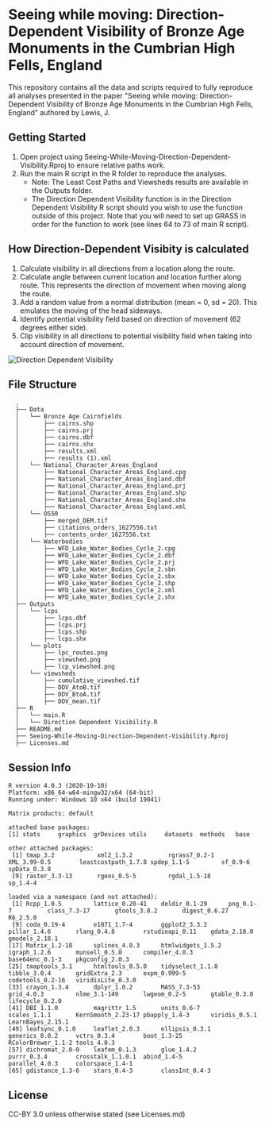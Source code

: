 # Seeing while moving: Direction-Dependent Visibility of Bronze Age Monuments in the Cumbrian High Fells, England

This repository contains all the data and scripts required to fully reproduce all analyses presented in the paper "Seeing while moving: Direction-Dependent Visibility of Bronze Age Monuments in the Cumbrian High Fells, England" authored by Lewis, J. 


Getting Started
---------------

1. Open project using Seeing-While-Moving-Direction-Dependent-Visibility.Rproj to ensure relative paths work.
2. Run the main R script in the R folder to reproduce the analyses. 
    + Note: The Least Cost Paths and Viewsheds results are available in the Outputs folder. 
    + The Direction Dependent Visibility function is in the Direction Dependent Visibility R script should you wish to use the function outside of this project. Note that you will need to set up GRASS in order for the function to work (see lines 64 to 73 of main R script).
    
How Direction-Dependent Visibity is calculated
---------------

1. Calculate visibility in all directions from a location along the route.
2. Calculate angle between current location and location further along route. This represents the direction of movement when moving along the route.
3. Add a random value from a normal distribution (mean = 0, sd = 20). This emulates the moving of the head sideways. 
4. Identify potential visibility field based on direction of movement (62 degrees either side).
5. Clip visibility in all directions to potential visibility field when taking into account direction of movement.

![Direction Dependent Visibility](https://i.imgur.com/r5grlGg.gif)

File Structure
---------------

```
  .
  ├── Data
  │   └── Bronze Age Cairnfields
  │       ├── cairns.shp
  │       ├── cairns.prj
  │       ├── cairns.dbf
  │       ├── cairns.shx
  │       ├── results.xml
  │       ├── results (1).xml
  │   └── National_Character_Areas_England
  │       ├── National_Character_Areas_England.cpg
  │       ├── National_Character_Areas_England.dbf
  │       ├── National_Character_Areas_England.prj
  │       ├── National_Character_Areas_England.shp
  │       ├── National_Character_Areas_England.shx
  │       ├── National_Character_Areas_England.xml
  │   └── OS50
  │       ├── merged_DEM.tif
  │       ├── citations_orders_1627556.txt
  │       ├── contents_order_1627556.txt
  │   └── Waterbodies
  │       ├── WFD_Lake_Water_Bodies_Cycle_2.cpg
  │       ├── WFD_Lake_Water_Bodies_Cycle_2.dbf
  │       ├── WFD_Lake_Water_Bodies_Cycle_2.prj
  │       ├── WFD_Lake_Water_Bodies_Cycle_2.sbn
  │       ├── WFD_Lake_Water_Bodies_Cycle_2.sbx
  │       ├── WFD_Lake_Water_Bodies_Cycle_2.shp
  │       ├── WFD_Lake_Water_Bodies_Cycle_2.xml
  │       ├── WFD_Lake_Water_Bodies_Cycle_2.shx
  ├── Outputs
  │   └── lcps
  │       ├── lcps.dbf
  │       ├── lcps.prj
  │       ├── lcps.shp
  │       ├── lcps.shx
  │   └── plots
  │       ├── lpc_routes.png
  │       ├── viewshed.png
  │       ├── lcp_viewshed.png
  │   └── viewsheds
  │       ├── cumulative_viewshed.tif
  │       ├── DDV_AtoB.tif
  │       ├── DDV_BtoA.tif
  │       ├── DDV_mean.tif
  ├── R
  │   └── main.R
  │   └── Direction Dependent Visibility.R 
  ├── README.md
  ├── Seeing-While-Moving-Direction-Dependent-Visibility.Rproj
  ├── Licenses.md
```

Session Info
---------------

```
R version 4.0.3 (2020-10-10)
Platform: x86_64-w64-mingw32/x64 (64-bit)
Running under: Windows 10 x64 (build 19041)

Matrix products: default

attached base packages:
[1] stats     graphics  grDevices utils     datasets  methods   base     

other attached packages:
 [1] tmap_3.2            xml2_1.3.2          rgrass7_0.2-1       XML_3.99-0.5        leastcostpath_1.7.8 spdep_1.1-5         sf_0.9-6            spData_0.3.8       
 [9] raster_3.3-13       rgeos_0.5-5         rgdal_1.5-18        sp_1.4-4           

loaded via a namespace (and not attached):
 [1] Rcpp_1.0.5         lattice_0.20-41    deldir_0.1-29      png_0.1-7          class_7.3-17       gtools_3.8.2       digest_0.6.27      R6_2.5.0          
 [9] coda_0.19-4        e1071_1.7-4        ggplot2_3.3.2      pillar_1.4.6       rlang_0.4.8        rstudioapi_0.11    gdata_2.18.0       gmodels_2.18.1    
[17] Matrix_1.2-18      splines_4.0.3      htmlwidgets_1.5.2  igraph_1.2.6       munsell_0.5.0      compiler_4.0.3     base64enc_0.1-3    pkgconfig_2.0.3   
[25] tmaptools_3.1      htmltools_0.5.0    tidyselect_1.1.0   tibble_3.0.4       gridExtra_2.3      expm_0.999-5       codetools_0.2-16   viridisLite_0.3.0 
[33] crayon_1.3.4       dplyr_1.0.2        MASS_7.3-53        grid_4.0.3         nlme_3.1-149       lwgeom_0.2-5       gtable_0.3.0       lifecycle_0.2.0   
[41] DBI_1.1.0          magrittr_1.5       units_0.6-7        scales_1.1.1       KernSmooth_2.23-17 pbapply_1.4-3      viridis_0.5.1      LearnBayes_2.15.1 
[49] leafsync_0.1.0     leaflet_2.0.3      ellipsis_0.3.1     generics_0.0.2     vctrs_0.3.4        boot_1.3-25        RColorBrewer_1.1-2 tools_4.0.3       
[57] dichromat_2.0-0    leafem_0.1.3       glue_1.4.2         purrr_0.3.4        crosstalk_1.1.0.1  abind_1.4-5        parallel_4.0.3     colorspace_1.4-1  
[65] gdistance_1.3-6    stars_0.4-3        classInt_0.4-3    
```

License
---------------

CC-BY 3.0 unless otherwise stated (see Licenses.md)
